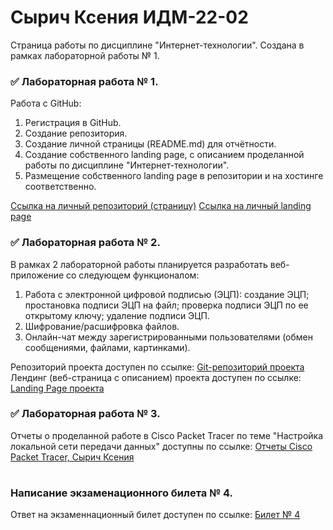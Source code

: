 # Сырич Ксения ИДМ-22-02
Страница работы по дисциплине "Интернет-технологии". Создана в рамках лабораторной работы № 1.

### ✅ Лабораторная работа № 1.

Работа с GitHub: 
1. Регистрация в GitHub.
2. Создание репозитория.
3. Создание личной страницы (README.md) для отчётности.
5. Создание собственного landing page, с описанием проделанной работы по дисциплине "Интернет-технологии".
6. Размещение собственного landing page в репозитории и на хостинге соответственно.

[Ссылка на личный репозиторий (страницу)](https://github.com/kxenki/IT_SyrichKseniia_22-02)
[Ссылка на личный landing page](https://github.com/kxenki/IT_SyrichKseniia_22-02)

### ✅ Лабораторная работа № 2.
В рамках 2 лабораторной работы планируется разработать веб-приложение со следующем функционалом:

1. Работа с электронной цифровой подписью (ЭЦП):
создание ЭЦП;
простановка подписи ЭЦП на файл;
проверка подписи ЭЦП по ее открытому ключу;
удаление подписи ЭЦП.
2. Шифрование/расшифровка файлов.
3. Онлайн-чат между зарегистрированными пользователями (обмен сообщениями, файлами, картинками).


Репозиторий проекта доступен по ссылке:
[Git-репозиторий проекта](https://github.com/kxenki/IT_Project)
Лендинг (веб-страница с описанием) проекта доступен по ссылке: 
[Landing Page проекта](https://github.com/kxenki/IT_SyrichKseniia_22-02)

### ✅ Лабораторная работа № 3.

Отчеты о проделанной работе в Cisco Packet Tracer по теме "Настройка локальной сети передачи данных" доступны по ссылке:
[Отчеты Cisco Packet Tracer, Сырич Ксения](https://github.com/kxenki/IT_SyrichKseniia_22-02)
#
### Написание экзаменационного билета № 4.
Ответ на экзаменнационный билет доступен по ссылке:
[Билет № 4](https://github.com/stankin/inet-2022/wiki/exam04)
